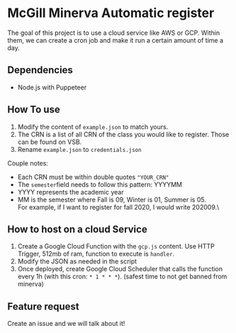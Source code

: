 # McGill Minerva Automatic register
The goal of this project is to use a cloud service like AWS or GCP. 
Within them, we can create a cron job and make it run a certain amount of time a day.

## Dependencies
* Node.js with Puppeteer

## How To use
1. Modify the content of `example.json` to match yours. 
2. The CRN is a list of all CRN of the class you would like to register. Those can be found on VSB.
3. Rename `example.json` to `credentials.json`

Couple notes:
* Each CRN must be within double quotes `"YOUR_CRN"`
* The `semester`field needs to follow this pattern: YYYYMM
* YYYY represents the academic year
* MM is the semester where Fall is 09, Winter is 01, Summer is 05.\
For example, if I want to register for fall 2020, I would write 202009.\

## How to host on a cloud Service
1. Create a Google Cloud Function with the `gcp.js` content. Use HTTP Trigger, 512mb of ram, function to execute is `handler`.
2. Modify the JSON as needed in the script
3. Once deployed, create Google Cloud Scheduler that calls the function every 1h (with this cron: `* 1 * * *`). (safest time to not get banned from minerva)

## Feature request 
Create an issue and we will talk about it!
